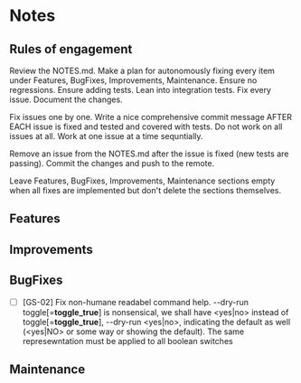 # Notes

## Rules of engagement

Review the NOTES.md. Make a plan for autonomously fixing every item under Features, BugFixes, Improvements, Maintenance. Ensure no regressions. Ensure adding tests. Lean into integration tests. Fix every issue. Document the changes.

Fix issues one by one. Write a nice comprehensive commit message AFTER EACH issue is fixed and tested and covered with tests. Do not work on all issues at all. Work at one issue at a time sequntially. 

Remove an issue from the NOTES.md after the issue is fixed (new tests are passing). Commit the changes and push to the remote.

Leave Features, BugFixes, Improvements, Maintenance sections empty when all fixes are implemented but don't delete the sections themselves.

## Features

## Improvements

## BugFixes


- [ ] [GS-02] Fix non-humane readabel command help. --dry-run toggle[=__toggle_true__] is nonsensical, we shall have <yes|no> instead of toggle[=__toggle_true__], --dry-run <yes|no>, indicating the default as well (<yes|NO> or some way or showing the default). The same represewntation must be applied to all boolean switches


## Maintenance
